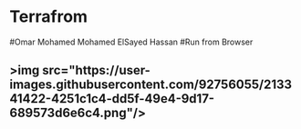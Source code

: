 # Terrafrom
#Omar Mohamed Mohamed ElSayed Hassan
#Run from Browser
<h2>>img src="https://user-images.githubusercontent.com/92756055/213341422-4251c1c4-dd5f-49e4-9d17-689573d6e6c4.png"/></h2>
